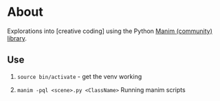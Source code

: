 # About

Explorations into [creative coding] using the Python [Manim (community) library](https://www.manim.community/).



## Use

1. `source bin/activate` - get the venv working

2. `manim -pql <scene>.py <ClassName>` Running manim scripts 